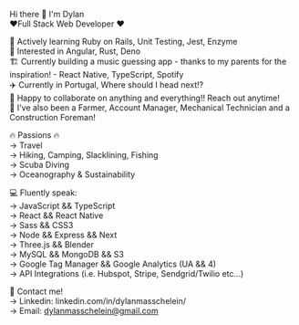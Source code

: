 Hi there 👋 I'm Dylan  
❤️‍ Full Stack Web Developer ❤️‍

🌱 Actively learning Ruby on Rails, Unit Testing, Jest, Enzyme  
📖 Interested in Angular, Rust, Deno  
🏗️ Currently building a music guessing app - thanks to my parents for the inspiration! - React Native, TypeScript, Spotify  
✈️ Currently in Portugal, Where should I head next!?  
👯 Happy to collaborate on anything and everything!! Reach out anytime!  
📜 I've also been a Farmer, Account Manager, Mechanical Technician and a Construction Foreman!  

🔥 Passions 🔥  
-> Travel  
-> Hiking, Camping, Slacklining, Fishing    
-> Scuba Diving   
-> Oceanography & Sustainability  
        
 💻 Fluently speak:    
 -> JavaScript && TypeScript   
 -> React && React Native  
 -> Sass && CSS3    
 -> Node && Express && Next  
 -> Three.js && Blender  
 -> MySQL && MongoDB && S3  
 -> Google Tag Manager && Google Analytics (UA && 4)  
 -> API Integrations (i.e. Hubspot, Stripe, Sendgrid/Twilio etc...)  
  
 📇 Contact me!  
 -> Linkedin: linkedin.com/in/dylanmasschelein/  
 -> Email: dylanmasschelein@gmail.com  

